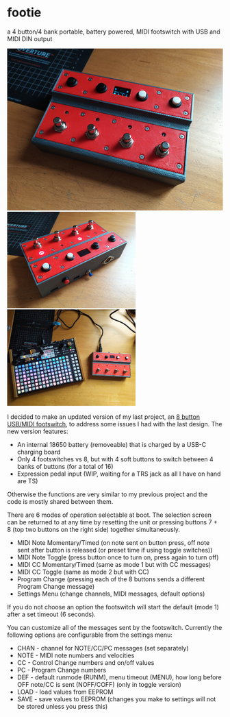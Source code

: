 # footie
a 4 button/4 bank portable, battery powered, MIDI footswitch with USB and MIDI DIN output

<img src=https://raw.githubusercontent.com/hunked/footie/master/images/001.jpg width=600><br>
<img src=https://raw.githubusercontent.com/hunked/footie/master/images/002.jpg width=300><img src=https://raw.githubusercontent.com/hunked/footie/master/images/004.jpg width=300>

I decided to make an updated version of my last project, an [8 button USB/MIDI footswitch](https://github.com/hunked/eightbuttonMIDIfootswitch), to address some issues I had with the last design. The new version features:
- An internal 18650 battery (removeable) that is charged by a USB-C charging board
- Only 4 footswitches vs 8, but with 4 soft buttons to switch between 4 banks of buttons (for a total of 16)
- Expression pedal input (WIP, waiting for a TRS jack as all I have on hand are TS)

Otherwise the functions are very similar to my previous project and the code is mostly shared between them.

There are 6 modes of operation selectable at boot. 
The selection screen can be returned to at any time by resetting the unit or pressing buttons 7 + 8 (top two buttons on the right side) together simultaneously.
- MIDI Note Momentary/Timed (on note sent on button press, off note sent after button is released (or preset time if using toggle switches))
- MIDI Note Toggle (press button once to turn on, press again to turn off)
- MIDI CC Momentary/Timed (same as mode 1 but with CC messages) 
- MIDI CC Toggle (same as mode 2 but with CC)
- Program Change (pressing each of the 8 buttons sends a different Program Change message)
- Settings Menu (change channels, MIDI messages, default options)

If you do not choose an option the footswitch will start the default (mode 1) after a set timeout (6 seconds). 

You can customize all of the messages sent by the footswitch. Currently the following options are configurable from the settings menu:
- CHAN - channel for NOTE/CC/PC messages (set separately)
- NOTE - MIDI note numbers and velocities
- CC - Control Change numbers and on/off values
- PC - Program Change numbers
- DEF - default runmode (RUNM), menu timeout (MENU), how long before OFF note/CC is sent (NOFF/COFF) (only in toggle version)
- LOAD - load values from EEPROM
- SAVE - save values to EEPROM (changes you make to settings will not be stored unless you press this)
